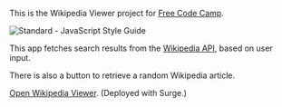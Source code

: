This is the Wikipedia Viewer project for [Free Code Camp](https://freecodecamp.org).

<img src="https://img.shields.io/badge/code_style-standard-brightgreen.svg" alt="Standard - JavaScript Style Guide"></a>

This app fetches search results from the [Wikipedia API](https://www.mediawiki.org/wiki/API:Main_page), based on user input.

There is also a button to retrieve a random Wikipedia article.

[Open Wikipedia Viewer](http://wikipedia-viewer-api-fcc.surge.sh/). (Deployed with Surge.)
